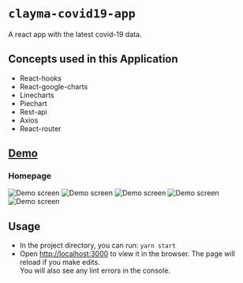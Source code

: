 # `clayma-covid19-app`

A react app with the latest covid-19 data.

## Concepts used in this Application

- React-hooks
- React-google-charts
- Linecharts
- Piechart
- Rest-api
- Axios
- React-router

## [Demo](https://claymacovid.netlify.app/)

### Homepage

<img src="https://github.com/claykabongok/clayma-covid19-app/blob/master/demo/homepage.jpg?raw=true" alt="Demo screen">

<img src="https://github.com/claykabongok/clayma-covid19-app/blob/master/demo/searchresult.jpg?raw=true" alt="Demo screen">

<img src="https://github.com/claykabongok/clayma-covid19-app/blob/master/demo/countryData.jpg?raw=true" alt="Demo screen">

<img src="https://github.com/claykabongok/clayma-covid19-app/blob/master/demo/countryDataChart.jpg?raw=true" alt="Demo screen">

<img src="https://github.com/claykabongok/clayma-covid19-app/blob/master/demo/charts.jpg?raw=true" alt="Demo screen">

## Usage

- In the project directory, you can run: `yarn start`
- Open [http://localhost:3000](http://localhost:3000) to view it in the browser.
  The page will reload if you make edits.<br />
  You will also see any lint errors in the console.
